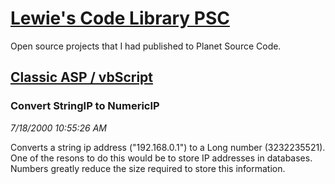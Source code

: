 # [Lewie's Code Library PSC](../../README.md)

Open source projects that I had published to Planet Source Code.

## [Classic ASP / vbScript](../README.md)

### Convert StringIP to NumericIP

*7/18/2000 10:55:26 AM*

Converts a string ip address ("192.168.0.1") to a Long number (3232235521). One of the resons to do this would be to store IP addresses in databases. Numbers greatly reduce the size required to store this information.


